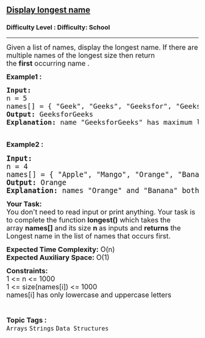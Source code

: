 <h2><a href="https://www.geeksforgeeks.org/problems/display-longest-name0853/1?page=1&category=Strings&sortBy=difficulty">Display longest name</a></h2><h3>Difficulty Level : Difficulty: School</h3><hr><div class="problems_problem_content__Xm_eO"><p><span style="font-size: 18px;">Given a list of names, display the longest name. If there are multiple names of the longest size then return the&nbsp;<strong>first</strong>&nbsp;occurring name .</span></p>
<p><span style="font-size: 18px;"><strong>Example1 :</strong></span></p>
<pre><span style="font-size: 18px;"><strong>Input:</strong>
n = 5
names[] = { "Geek", "Geeks", "Geeksfor", "GeeksforGeek", "GeeksforGeeks" }</span>
<span style="font-size: 18px;"><strong>Output: </strong>GeeksforGeeks<br><strong>Explanation:</strong> name "GeeksforGeeks" has maximum length among all names. <br><br></span></pre>
<p style="font-family: -apple-system, BlinkMacSystemFont, 'Segoe UI', Roboto, Oxygen, Ubuntu, Cantarell, 'Open Sans', 'Helvetica Neue', sans-serif; font-size: medium; white-space: normal;"><span style="font-size: 18px;"><strong>Example2 :</strong></span></p>
<pre><span style="font-size: 14pt;"><strong>Input:</strong>
n = 4
names[] = { "Apple", "Mango", "Orange", "Banana" }
<strong>Output: </strong>Orange</span><br><span style="font-size: 14pt;"><strong>Explanation:</strong> names "Orange" and "Banana" both have maximum length among all names but Orange comes first so answer will be "<strong>Orange</strong>". </span></pre>
<p><span style="font-size: 18px;"><strong>Your Task:&nbsp;&nbsp;</strong><br>You don't need to read input or print anything. Your task is to complete the function&nbsp;<strong>longest()</strong>&nbsp;which takes the array&nbsp;<strong>names[]</strong>&nbsp;and its size&nbsp;<strong>n</strong><strong>&nbsp;</strong>as inputs and&nbsp;<strong>returns</strong>&nbsp;the Longest name in the list of names that occurs first.</span></p>
<p><span style="font-size: 18px;"><strong>Expected Time Complexity:</strong>&nbsp;O(n)<br><strong>Expected Auxiliary Space:</strong>&nbsp;O(1)</span></p>
<p><span style="font-size: 18px;"><strong>Constraints:</strong></span><br><span style="font-size: 18px;">1 &lt;= n &lt;= 1000</span><br><span style="font-size: 18px;">1 &lt;= size(names[i]) &lt;= 1000<br>names[i] has only lowercase and uppercase letters</span></p></div><br><p><span style=font-size:18px><strong>Topic Tags : </strong><br><code>Arrays</code>&nbsp;<code>Strings</code>&nbsp;<code>Data Structures</code>&nbsp;